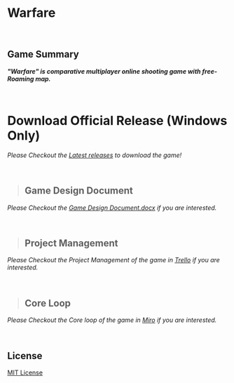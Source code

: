 
# Warfare
<br/>

## Game Summary
***"Warfare" is comparative multiplayer online shooting game with free-Roaming map.***

<br/>

# Download Official Release (Windows Only)

*Please Checkout the [Latest releases](https://github.com/AndraXO7/warfare/releases) to download the game!*

<br/>

> ## Game Design Document
*Please Checkout the [Game Design Document.docx](https://github.com/AndraXO7/warfare/blob/main/Game%20Design%20Document.docx?raw=true) if you are interested.*

<br/>

> ## Project Management
*Please Checkout the Project Management of the game in [Trello](https://trello.com/b/0PFmtpiJ/warfare) if you are interested.*

<br/>

> ## Core Loop
*Please Checkout the Core loop of the game in [Miro](https://miro.com/app/board/uXjVP05DgW4=/) if you are interested.*

<br/>

## License
[MIT License](LICENSE)
